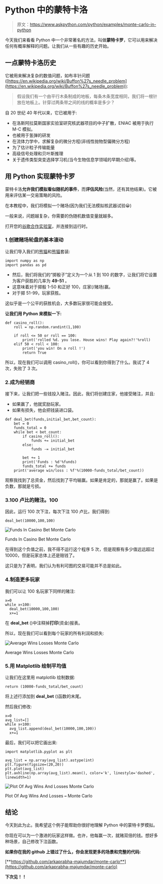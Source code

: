 # Python 中的蒙特卡洛

> 原文：<https://www.askpython.com/python/examples/monte-carlo-in-python>

今天我们来看看 Python 中一个非常著名的方法，叫做**蒙特卡罗**，它可以用来解决任何有概率解释的问题。让我们从一些有趣的历史开始。

## 一点蒙特卡洛历史

它被用来解决复杂的数值问题，如布丰针问题([https://en.wikipedia.org/wiki/Buffon%27s_needle_problem](https://en.wikipedia.org/wiki/Buffon%27s_needle_problem)):

> 假设我们有一个由平行木条制成的地板，每条木条宽度相同，我们将一根针放在地板上。针穿过两条带之间的线的概率是多少？

自 20 世纪 40 年代以来，它已被用于:

*   在洛斯阿拉莫斯国家实验室研究核武器项目的中子扩散，ENIAC 被用于执行 M-C 模拟。
*   也被用于氢弹的研发
*   在流体力学中，求解复杂的微分方程(非线性抛物型偏微分方程)
*   为了估计粒子传输能量
*   高级信号处理和贝叶斯推理
*   关于遗传类型突变选择学习机(当今生物信息学领域的早期介绍)等。

## 用 Python 实现蒙特卡罗

蒙特卡洛**允许我们模拟看似随机的事件**，而**评估风险**(当然，还有其他结果)。它被用来评估某一交易策略的风险。

在本教程中，我们将模拟一个赌场(因为我们无法模拟核武器试验😀)

一般来说，问题越复杂，你需要的伪随机数值变量就越多。

打开您的[谷歌合作实验室](https://colab.research.google.com/)，并连接到运行时。

### 1.创建赌场轮盘的基本滚动

让我们导入我们的[熊猫](https://www.askpython.com/python-modules/numpy/python-numpy-module)和[熊猫](https://www.askpython.com/python-modules/pandas/python-pandas-module-tutorial)套装:

```
import numpy as np
import pandas as pd

```

*   然后，我们将我们的“掷骰子”定义为一个从 1 到 100 的数字，让我们将它设置为客户获胜的几率为 **49-51** 。
*   这意味着对于掷骰 1-50 和正好 100，庄家(/赌场)赢。
*   对于掷 51-99，玩家获胜。

这似乎是一个公平的获胜机会，大多数玩家很可能会接受。

**让我们用 Python 来模拟一下:**

```
def casino_roll():
    roll = np.random.randint(1,100)

    if roll <= 50 or roll == 100:
        print('rolled %d. you lose. House wins! Play again?!'%roll)
    elif 50 < roll < 100:
        print('you win! On a roll !')
        return True

```

所以，现在我们可以调用 casino_roll()，你可以看到你得到了什么。我试了 4 次，失败了 3 次。

### 2.成为经销商

接下来，让我们把一些钱投入赌注。因此，我们将创建庄家，他接受赌注，并且:

*   如果赢了，他就奖励玩家。
*   如果有损失，他会把钱装进口袋。

```
def deal_bet(funds,initial_bet,bet_count):
    bet = 0
    funds_total = 0
    while bet < bet_count:
        if casino_roll():
            funds += initial_bet
        else:
            funds -= initial_bet

        bet += 1
        print('Funds : %d'%funds)
        funds_total += funds
    print('average win/loss : %f'%(10000-funds_total/bet_count))

```

观察我找到了总资金，然后找到了平均输赢。如果是肯定的，那就是赢了。如果是负数，那就是亏损。

### 3.100 卢比的赌注。100

因此，运行 100 次下注，每次下注 100 卢比，我们得到:

```
deal_bet(10000,100,100)

```

![Funds In Casino Bet Monte Carlo](img/8398bfdf2e8746dec5881e2167819b45.png)

Funds In Casino Bet Monte Carlo

在得到这个负值之前，我不得不运行这个程序 5 次，但是观察有多少值远远超过 10000，但是玩家总体上还是赔钱了。

这只是为了表明，我们认为有利可图的交易可能并不总是如此。

### 4.制造更多玩家

我们可以让 100 名玩家下同样的赌注:

```
x=0
while x<100:
  deal_bet(10000,100,100)
  x+=1

```

在 **deal_bet** ()中注释掉**打印**(资金)报表。

所以，现在我们可以看到每个玩家的所有利润和损失:

![Average Wins Losses Monte Carlo](img/ea2e446c91a0693559330e1c4b47d36c.png)

Average Wins Losses Monte Carlo

### 5.用 Matplotlib 绘制平均值

让我们在这里用 matplotlib 绘制数据:

```
return (10000-funds_total/bet_count)

```

将上述行添加到 **deal_bet** ()函数的末尾。

然后我们修改:

```
x=0
avg_list=[]
while x<100:
  avg_list.append(deal_bet(10000,100,100))
  x+=1

```

最后，我们可以把它画出来:

```
import matplotlib.pyplot as plt

avg_list = np.array(avg_list).astype(int)
plt.figure(figsize=(20,20))
plt.plot(avg_list)
plt.axhline(np.array(avg_list).mean(), color='k', linestyle='dashed', linewidth=1)

```

![Plot Of Avg Wins And Losses Monte Carlo](img/486a48c070718113d2abd4c2a5493fa6.png)

Plot Of Avg Wins And Losses **–** Monte Carlo

## 结论

今天到此为止。我希望这个例子能帮助你很好地理解 Python 中的蒙特卡罗模拟。

你现在可以为一个激进的玩家这样做。也许，他每赢一次，就赌双倍的钱。想好多种场景，自己修改下注函数。

**如果你在我的 github 上错过了什么，你会发现更多的场景和完整的代码:**

[**https://github.com/arkaprabha-majumdar/monte-carlo**](https://github.com/arkaprabha-majumdar/monte-carlo)

**下次见！！**
